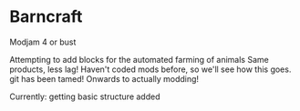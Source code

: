 Barncraft
=========

Modjam 4 or bust

  Attempting to add blocks for the automated farming of animals
  Same products, less lag!
  Haven't coded mods before, so we'll see how this goes.
  git has been tamed! Onwards to actually modding!
  
  Currently: getting basic structure added
  
